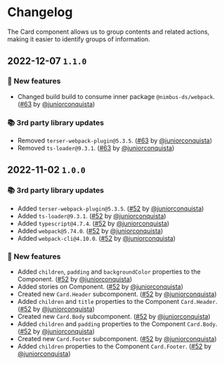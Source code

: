 # Changelog

The Card component allows us to group contents and related actions, making it easier to identify groups of information.

## 2022-12-07 `1.1.0`

### 🎉 New features

- Changed build build to consume inner package `@nimbus-ds/webpack`. ([#63](https://github.com/TiendaNube/nimbus-design-system/pull/63) by [@juniorconquista](https://github.com/juniorconquista))

### 📚 3rd party library updates

- Removed `terser-webpack-plugin@5.3.5`. ([#63](https://github.com/TiendaNube/nimbus-design-system/pull/63) by [@juniorconquista](https://github.com/juniorconquista))
- Removed `ts-loader@9.3.1`. ([#63](https://github.com/TiendaNube/nimbus-design-system/pull/63) by [@juniorconquista](https://github.com/juniorconquista))

## 2022-11-02 `1.0.0`

### 📚 3rd party library updates

- Added `terser-webpack-plugin@5.3.5`. ([#52](https://github.com/TiendaNube/nimbus-design-system/pull/52) by [@juniorconquista](https://github.com/juniorconquista))
- Added `ts-loader@9.3.1`. ([#52](https://github.com/TiendaNube/nimbus-design-system/pull/52) by [@juniorconquista](https://github.com/juniorconquista))
- Added `typescript@4.7.4`. ([#52](https://github.com/TiendaNube/nimbus-design-system/pull/52) by [@juniorconquista](https://github.com/juniorconquista))
- Added `webpack@5.74.0`. ([#52](https://github.com/TiendaNube/nimbus-design-system/pull/52) by [@juniorconquista](https://github.com/juniorconquista))
- Added `webpack-cli@4.10.0`. ([#52](https://github.com/TiendaNube/nimbus-design-system/pull/52) by [@juniorconquista](https://github.com/juniorconquista))

### 🎉 New features

- Added `children`, `padding` and `backgroundColor` properties to the Component. ([#52](https://github.com/TiendaNube/nimbus-design-system/pull/52) by [@juniorconquista](https://github.com/juniorconquista))
- Added stories on Component. ([#52](https://github.com/TiendaNube/nimbus-design-system/pull/52) by [@juniorconquista](https://github.com/juniorconquista))
- Created new `Card.Header` subcomponent. ([#52](https://github.com/TiendaNube/nimbus-design-system/pull/52) by [@juniorconquista](https://github.com/juniorconquista))
- Added `children` and `title` properties to the Component `Card.Header`. ([#52](https://github.com/TiendaNube/nimbus-design-system/pull/52) by [@juniorconquista](https://github.com/juniorconquista))
- Created new `Card.Body` subcomponent. ([#52](https://github.com/TiendaNube/nimbus-design-system/pull/52) by [@juniorconquista](https://github.com/juniorconquista))
- Added `children` and `padding` properties to the Component `Card.Body`. ([#52](https://github.com/TiendaNube/nimbus-design-system/pull/52) by [@juniorconquista](https://github.com/juniorconquista))
- Created new `Card.Footer` subcomponent. ([#52](https://github.com/TiendaNube/nimbus-design-system/pull/52) by [@juniorconquista](https://github.com/juniorconquista))
- Added `children` properties to the Component `Card.Footer`. ([#52](https://github.com/TiendaNube/nimbus-design-system/pull/52) by [@juniorconquista](https://github.com/juniorconquista))
